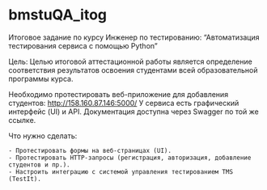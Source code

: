 # bmstuQA_itog
Итоговое задание по курсу Инженер по тестированию:
“Автоматизация тестирования сервиса с помощью Python”

Цель:
Целью итоговой аттестационной работы является определение соответствия результатов освоения студентами всей образовательной программы курса.

Необходимо протестировать веб-приложение для добавления студентов:
http://158.160.87.146:5000/
У сервиса есть графический интерфейс (UI) и API.
Документация доступна через Swagger по той же ссылке.

Что нужно сделать:
    
    - Протестировать формы на веб-страницах (UI).
    - Протестировать HTTP-запросы (регистрация, авторизация, добавление студентов и пр.).
    - Настроить интеграцию с системой управления тестированием TMS (TestIt).
